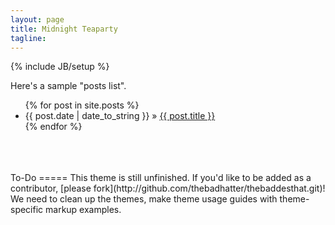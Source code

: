 ```yaml
---
layout: page
title: Midnight Teaparty
tagline:
---
```

{% include JB/setup %}


Here's a sample "posts list".
<ul class="posts">
  {% for post in site.posts %}
    <li><span>{{ post.date | date_to_string }}</span> &raquo; <a href="{{ BASE_PATH }}{{ post.url }}">{{ post.title }}</a></li>
  {% endfor %}
</ul>

<br>
<br>
<br>
To-Do
=====
This theme is still unfinished. If you'd like to be added as a contributor, [please fork](http://github.com/thebadhatter/thebaddesthat.git)!
We need to clean up the themes, make theme usage guides with theme-specific markup examples.


